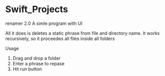 # Swift_Projects
renamer 2.0
A simle program with UI

All it does is deletes a static phrase from file and directory name. It works recursively, so it proceedes all files inside all folders

Usage
1. Drag and drop a folder
2. Enter a phrase to repase
3. Hit run button
